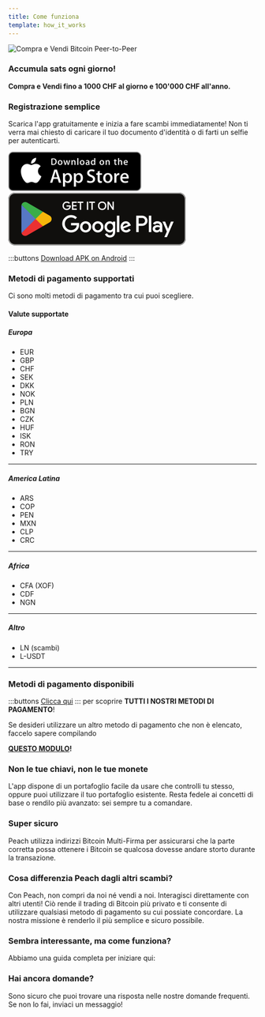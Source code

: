 ```yaml
---
title: Come funziona
template: how_it_works
---
```


<!--[teaser]-->

![Compra e Vendi Bitcoin Peer-to-Peer](/img/how-it-works/buy-and-sell-bitcoin-peer-to-peer.png)

### Accumula sats <span>ogni giorno</span>!

**Compra e Vendi fino a 1000 CHF al giorno e 100'000 CHF all'anno.**

<!--[easy_registration]-->

### Registrazione semplice

Scarica l'app gratuitamente e inizia a fare scambi immediatamente! Non ti verra mai chiesto di caricare il tuo documento d'identità o di farti un selfie per autenticarti.

<div>
  <div class="md:flex items-end">
    <a href="https://testflight.apple.com/join/wfSPFEWG"><img class="h-180px md:h-90px" src="/img/home/download-on-the-app-store.svg" alt="Download Bitcoin app on the App Store without KYC verification"></a>
    <a class="md:ml-4" href="https://play.google.com/store/apps/details?id=com.peachbitcoin.peach.mainnet"><img class="h-180px md:h-90px" src="/img/home/get-it-on-google-play.svg" alt="Get Bitcoin app on Google Play store without ID verification"></a>
  </div>

:::buttons
[Download APK on Android](/apk/)
:::

</div>

<!--[payment_methods]-->

### Metodi di pagamento supportati

Ci sono molti metodi di pagamento tra cui puoi scegliere.

#### Valute supportate

##### Europa

- EUR
- GBP
- CHF
- SEK
- DKK
- NOK
- PLN
- BGN
- CZK
- HUF
- ISK
- RON
- TRY

---

##### America Latina

- ARS
- COP
- PEN
- MXN
- CLP
- CRC

---

##### Africa

- CFA (XOF)
- CDF
- NGN

---

##### Altro

- LN (scambi)
- L-USDT

---

### Metodi di pagamento disponibili

:::buttons
[Clicca qui](https://docs.google.com/spreadsheets/d/1uqotdlQ1woALJnsLOJMwe21J4KvTvv3cnEqERqCUicg/?usp=sharing)
:::
per scoprire **TUTTI I NOSTRI METODI DI PAGAMENTO**!

Se desideri utilizzare un altro metodo di pagamento che non è elencato, faccelo sapere compilando
<br>

**[QUESTO MODULO](https://ncxldazr6m4.typeform.com/to/SJljDnae)!**

<!--[self_custody]-->

### Non le tue chiavi, non le tue monete

L'app dispone di un portafoglio facile da usare che controlli tu stesso, oppure puoi utilizzare il tuo portafoglio esistente. Resta fedele ai concetti di base o rendilo più avanzato: sei sempre tu a comandare.

<!--[security]-->

### Super sicuro

Peach utilizza indirizzi Bitcoin Multi-Firma per assicurarsi che la parte corretta possa ottenere i Bitcoin se qualcosa dovesse andare storto durante la transazione.

<!--[difference]-->

### Cosa differenzia Peach dagli altri scambi?

Con Peach, non compri da noi né vendi a noi.
Interagisci direttamente con altri utenti!
Ciò rende il trading di Bitcoin più privato e ti consente di utilizzare qualsiasi metodo di pagamento su cui possiate concordare.
La nostra missione è renderlo il più semplice e sicuro possibile.

<!--[sounds_cool]-->

### Sembra interessante, ma come funziona?

Abbiamo una guida completa per iniziare qui:

<!--[questions]-->

### Hai ancora domande?

Sono sicuro che puoi trovare una risposta nelle nostre domande frequenti.
Se non lo fai, inviaci un messaggio!

